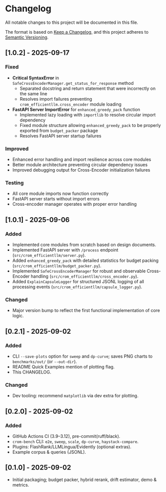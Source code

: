 # Changelog

All notable changes to this project will be documented in this file.

The format is based on [Keep a Changelog](https://keepachangelog.com/en/1.0.0/),
and this project adheres to [Semantic Versioning](https://semver.org/spec/v2.0.0.html).

## [1.0.2] - 2025-09-17
### Fixed
- **Critical SyntaxError** in `SafeCrossEncoderManager.get_status_for_response` method
  - Separated docstring and return statement that were incorrectly on the same line
  - Resolves import failures preventing `crom_efficientllm.cross_encoder` module loading
- **FastAPI Server ImportError** for `enhanced_greedy_pack` function
  - Implemented lazy loading with `importlib` to resolve circular import dependency
  - Fixed module structure allowing `enhanced_greedy_pack` to be properly exported from `budget_packer` package
  - Resolves FastAPI server startup failures

### Improved
- Enhanced error handling and import resilience across core modules
- Better module architecture preventing circular dependency issues
- Improved debugging output for Cross-Encoder initialization failures

### Testing
- All core module imports now function correctly
- FastAPI server starts without import errors
- Cross-encoder manager operates with proper error handling

## [1.0.1] - 2025-09-06
### Added
- Implemented core modules from scratch based on design documents.
- Implemented FastAPI server with `/process` endpoint (`src/crom_efficientllm/server.py`).
- Added `enhanced_greedy_pack` with detailed statistics for budget packing (`src/crom_efficientllm/budget_packer.py`).
- Implemented `SafeCrossEncoderManager` for robust and observable Cross-Encoder handling (`src/crom_efficientllm/cross_encoder.py`).
- Added `ExplainCapsuleLogger` for structured JSONL logging of all processing events (`src/crom_efficientllm/capsule_logger.py`).

### Changed
- Major version bump to reflect the first functional implementation of core logic.


## [0.2.1] - 2025-09-02
### Added
- CLI `--save-plots` option for `sweep` and `dp-curve`; saves PNG charts to `benchmarks/out/` (or `--out-dir`).
- README Quick Examples mention of plotting flag.
- This CHANGELOG.

### Changed
- Dev tooling: recommend `matplotlib` via dev extra for plotting.

## [0.2.0] - 2025-09-02
### Added
- GitHub Actions CI (3.9–3.12), pre-commit(ruff/black).
- `crom-bench` CLI: `e2e`, `sweep`, `scale`, `dp-curve`, `haystack-compare`.
- Plugins: FlashRank/LLMLingua/Evidently (optional extras).
- Example corpus & queries (JSONL).

## [0.1.0] - 2025-09-02
- Initial packaging; budget packer, hybrid rerank, drift estimator, demo & metrics.
